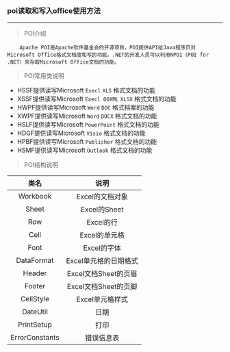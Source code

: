 ### poi读取和写入office使用方法

---

> POI介绍

        Apache POI是Apache软件基金会的开源项目，POI提供API给Java程序员对Microsoft Office格式文档度和写的功能。.NET的开发人员可以利用NPOI（POI for .NET）来存取Microsoft Office文档的功能。

> POI常用类说明

+ HSSF提供读写Microsoft `Execl` `XLS` 格式文档的功能
+ XSSF提供读写Microsoft `Execl OOXML` `XLSX` 格式文档的功能
+ HWPF提供读写Microsoft `Word` `DOC` 格式档案的功能
+ XWPF提供读写Microsoft `Word` `DOCX` 格式文档的功能
+ HSLF提供读写Microsoft `PowerPoint` 格式文档的功能
+ HDGF提供读写Microsoft `Visio` 格式文档的功能
+ HPBF提供读写Microsoft `Publisher` 格式文档的功能
+ HSMF提供读写Microsoft `Outlook` 格式文档的功能

> POI结构说明

| 类名                 | 说明              |
|:------------------:|:---------------:|
| Workbook       | Excel的文档对象      |
| Sheet          | Excel的Sheet     |
| Row            | Excel的行         |
| Cell           | Excel的单元格       |
| Font           | Excel的字体        |
| DataFormat     | Excel单元格的日期格式   |
| Header         | Excel文档Sheet的页眉 |
| Footer         | Excel文档Sheet的页脚 |
| CellStyle      | Excel单元格样式      |
| DateUtil       | 日期              |
| PrintSetup     | 打印              |
| ErrorConstants | 错误信息表           |
